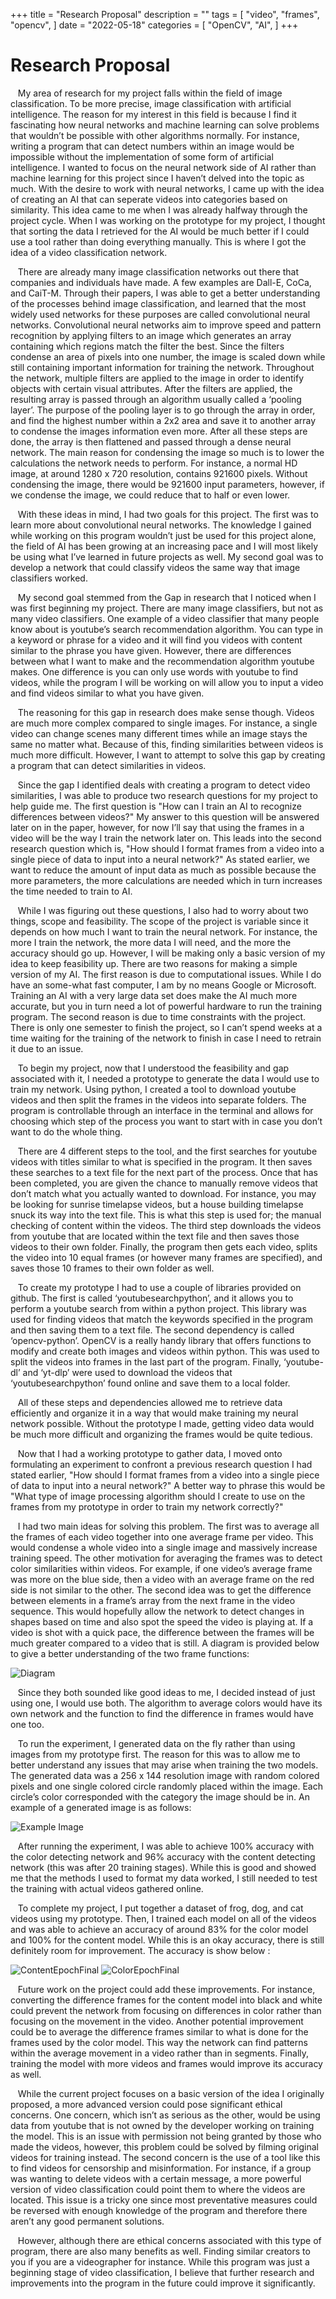 +++
title = "Research Proposal"
description = ""
tags = [
    "video",
    "frames",
    "opencv",
]
date = "2022-05-18"
categories = [
    "OpenCV",
    "AI",
]
+++

# Research Proposal

&nbsp;&nbsp;&nbsp;My area of research for my project falls within the field of image classification.  To be more precise, image classification with artificial intelligence.  The reason for my interest in this field is because I find it fascinating how neural networks and machine learning can solve problems that wouldn’t be possible with other algorithms normally.  For instance, writing a program that can detect numbers within an image would be impossible without the implementation of some form of artificial intelligence.  I wanted to focus on the neural network side of AI rather than machine learning for this project since I haven’t delved into the topic as much.  With the desire to work with neural networks, I came up with the idea of creating an AI that can seperate videos into categories based on similarity.  This idea came to me when I was already halfway through the project cycle.  When I was working on the prototype for my project, I thought that sorting the data I retrieved for the AI would be much better if I could use a tool rather than doing everything manually.  This is where I got the idea of a video classification network.

&nbsp;&nbsp;&nbsp;There are already many image classification networks out there that companies and individuals have made.  A few examples are Dall-E, CoCa, and CaiT-M.  Through their papers, I was able to get a better understanding of the processes behind image classification, and learned that the most widely used networks for these purposes are called convolutional neural networks.  Convolutional neural networks aim to improve speed and pattern recognition by applying filters to an image which generates an array containing which regions match the filter the best.  Since the filters condense an area of pixels into one number, the image is scaled down while still containing important information for training the network.  Throughout the network, multiple filters are applied to the image in order to identify objects with certain visual attributes.  After the filters are applied, the resulting array is passed through an algorithm usually called a ‘pooling layer’.  The purpose of the pooling layer is to go through the array in order, and find the highest number within a 2x2 area and save it to another array to condense the images information even more.  After all these steps are done, the array is then flattened and passed through a dense neural network.  The main reason for condensing the image so much is to lower the calculations the network needs to perform.  For instance, a normal HD image, at around 1280 x 720 resolution, contains 921600 pixels.  Without condensing the image, there would be 921600 input parameters, however, if we condense the image, we could reduce that to half or even lower.

&nbsp;&nbsp;&nbsp;With these ideas in mind, I had two goals for this project.  The first was to learn more about convolutional neural networks.  The knowledge I gained while working on this program wouldn’t just be used for this project alone, the field of AI has been growing at an increasing pace and I will most likely be using what I’ve learned in future projects as well.  My second goal was to develop a network that could classify videos the same way that image classifiers worked.

&nbsp;&nbsp;&nbsp;My second goal stemmed from the Gap in research that I noticed when I was first beginning my project.  There are many image classifiers, but not as many video classifiers.  One example of a video classifier that many people know about is youtube’s search recommendation algorithm.  You can type in a keyword or phrase for a video and it will find you videos with content similar to the phrase you have given.  However, there are differences between what I want to make and the recommendation algorithm youtube makes.  One difference is you can only use words with youtube to find videos, while the program I will be working on will allow you to input a video and find videos similar to what you have given.

&nbsp;&nbsp;&nbsp;The reasoning for this gap in research does make sense though.  Videos are much more complex compared to single images.  For instance, a single video can change scenes many different times while an image stays the same no matter what.  Because of this, finding similarities between videos is much more difficult.  However, I want to attempt to solve this gap by creating a program that can detect similarities in videos.

&nbsp;&nbsp;&nbsp;Since the gap I identified deals with creating a program to detect video similarities, I was able to produce two research questions for my project to help guide me.  The first question is "How can I train an AI to recognize differences between videos?"  My answer to this question will be answered later on in the paper, however, for now I’ll say that using the frames in a video will be the way I train the network later on.  This leads into the second research question which is, "How should I format frames from a video into a single piece of data to input into a neural network?"  As stated earlier, we want to reduce the amount of input data as much as possible because the more parameters, the more calculations are needed which in turn increases the time needed to train to AI.  

&nbsp;&nbsp;&nbsp;While I was figuring out these questions, I also had to worry about two things, scope and feasibility.  The scope of the project is variable since it depends on how much I want to train the neural network.  For instance, the more I train the network, the more data I will need, and the more the accuracy should go up.  However, I will be making only a basic version of my idea to keep feasibility up.  There are two reasons for making a simple version of my AI.  The first reason is due to computational issues.   While I do have an some-what fast computer, I am by no means Google or Microsoft.  Training an AI with a very large data set does make the AI much more accurate, but you in turn need a lot of powerful hardware to run the training program.  The second reason is due to time constraints with the project.  There is only one semester to finish the project, so I can’t spend weeks at a time waiting for the training of the network to finish in case I need to retrain it due to an issue.

&nbsp;&nbsp;&nbsp;To begin my project, now that I understood the feasibility and gap associated with it, I needed a prototype to generate the data I would use to train my network.  Using python, I created a tool to download youtube videos and then split the frames in the videos into separate folders.  The program is controllable through an interface in the terminal and allows for choosing which step of the process you want to start with in case you don’t want to do the whole thing.  

&nbsp;&nbsp;&nbsp;There are 4 different steps to the tool, and the first searches for youtube videos with titles similar to what is specified in the program.  It then saves these searches to a text file for the next part of the process.  Once that has been completed, you are given the chance to manually remove videos that don’t match what you actually wanted to download.  For instance, you may be looking for sunrise timelapse videos, but a house building timelapse snuck its way into the text file.  This is what this step is used for; the manual checking of content within the videos.  The third step downloads the videos from youtube that are located within the text file and then saves those videos to their own folder.  Finally, the program then gets each video, splits the video into 10 equal frames (or however many frames are specified), and saves those 10 frames to their own folder as well.

&nbsp;&nbsp;&nbsp;To create my prototype I had to use a couple of libraries provided on github.  The first is called ‘youtubesearchpython’, and it allows you to perform a youtube search from within a python project.  This library was used for finding videos that match the keywords specified in the program and then saving them to a text file.  The second dependency is called ‘opencv-python’.  OpenCV is a really handy library that offers functions to modify and create both images and videos within python.  This was used to split the videos into frames in the last part of the program.  Finally, ‘youtube-dl’ and ‘yt-dlp’ were used to download the videos that ‘youtubesearchpython’ found online and save them to a local folder.

&nbsp;&nbsp;&nbsp;All of these steps and dependencies allowed me to retrieve data efficiently and organize it in a way that would make training my neural network possible.  Without the prototype I made, getting video data would be much more difficult and organizing the frames would be quite tedious.

&nbsp;&nbsp;&nbsp;Now that I had a working prototype to gather data, I moved onto formulating an experiment to confront a previous research question I had stated earlier, "How should I format frames from a video into a single piece of data to input into a neural network?"  A better way to phrase this would be "What type of image processing algorithm should I create to use on the frames from my prototype in order to train my network correctly?"

&nbsp;&nbsp;&nbsp;I had two main ideas for solving this problem.  The first was to average all the frames of each video together into one average frame per video.  This would condense a whole video into a single image and massively increase training speed.  The other motivation for averaging the frames was to detect color similarities within videos.  For example, if one video’s average frame was more on the blue side, then a video with an average frame on the red side is not similar to the other.  The second idea was to get the difference between elements in a frame’s array from the next frame in the video sequence.  This would hopefully allow the network to detect changes in shapes based on time and also spot the speed the video is playing at.  If a video is shot with a quick pace, the difference between the frames will be much greater compared to a video that is still.  A diagram is provided below to give a better understanding of the two frame functions:

![Diagram](https://user-images.githubusercontent.com/54772966/169022253-53f2f16a-8ea5-4a9e-8c29-8afb0d5c3123.png)

&nbsp;&nbsp;&nbsp;Since they both sounded like good ideas to me, I decided instead of just using one, I would use both.  The algorithm to average colors would have its own network and the function to find the difference in frames would have one too.

&nbsp;&nbsp;&nbsp;To run the experiment, I generated data on the fly rather than using images from my prototype first.  The reason for this was to allow me to better understand any issues that may arise when training the two models.  The generated data was a 256 x 144 resolution image with random colored pixels and one single colored circle randomly placed within the image.  Each circle’s color corresponded with the category the image should be in.  An example of a generated image is as follows: 

![Example Image](https://user-images.githubusercontent.com/54772966/169022412-1f414d1a-4abc-406e-af81-fa3503a35adb.PNG)

&nbsp;&nbsp;&nbsp;After running the experiment, I was able to achieve 100% accuracy with the color detecting network and 96% accuracy with the content detecting network (this was after 20 training stages).  While this is good and showed me that the methods I used to format my data worked, I still needed to test the training with actual videos gathered online.

&nbsp;&nbsp;&nbsp;To complete my project, I put together a dataset of frog, dog, and cat videos using my prototype.  Then, I trained each model on all of the videos and was able to achieve an accuracy of around 83% for the color model and 100% for the content model.  While this is an okay accuracy, there is still definitely room for improvement.  The accuracy is show below : 

![ContentEpochFinal](https://user-images.githubusercontent.com/54772966/169021856-12a741cc-a74b-44d1-82c6-dac44366b281.PNG)
![ColorEpochFinal](https://user-images.githubusercontent.com/54772966/169021858-ac640f41-52d1-4a58-bfb4-f677258e3638.PNG)

&nbsp;&nbsp;&nbsp;Future work on the project could add these improvements.  For instance, converting the difference frames for the content model into black and white could prevent the network from focusing on differences in color rather than focusing on the movement in the video.  Another potential improvement could be to average the difference frames similar to what is done for the frames used by the color model.  This way the network can find patterns within the average movement in a video rather than in segments.  Finally, training the model with more videos and frames would improve its accuracy as well.

&nbsp;&nbsp;&nbsp;While the current project focuses on a basic version of the idea I originally proposed, a more advanced version could pose significant ethical concerns.  One concern, which isn’t as serious as the other, would be using data from youtube that is not owned by the developer working on training the model.  This is an issue with permission not being granted by those who made the videos, however, this problem could be solved by filming original videos for training instead.  The second concern is the use of a tool like this to find videos for censorship and misinformation.  For instance, if a group was wanting to delete videos with a certain message, a more powerful version of video classification could point them to where the videos are located.  This issue is a tricky one since most preventative measures could be reversed with enough knowledge of the program and therefore there aren’t any good permanent solutions.

&nbsp;&nbsp;&nbsp;However, although there are ethical concerns associated with this type of program, there are also many benefits as well.  Finding similar creators to you if you are a videographer for instance.  While this program was just a beginning stage of video classification, I believe that further research and improvements into the program in the future could improve it significantly.
